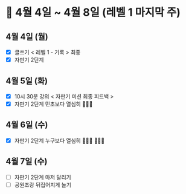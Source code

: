 # 🐯 4월 4일 ~ 4월 8일 (레벨 1 마지막 주)

## 4월 4일 (월)

- [x] 글쓰기 < 레벨 1 - 기록 > 최종
- [x] 자판기 2단계

## 4월 5일 (화)

- [x] 10시 30분 강의 < 자판기 미션 최종 피드백 >
- [x] 자판기 2단계 민초보다 열심히 🏃🏻‍♀️

## 4월 6일 (수)

- [x] 자판기 2단계 누구보다 열심히 🏃🏻‍♀️ 🏃🏻‍♀️

## 4월 7일 (수)

- [ ] 자판기 2단계 마저 달리기
- [ ] 공원조랑 뒤집어지게 놀기

